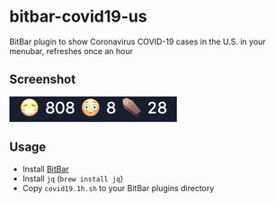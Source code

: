 # bitbar-covid19-us
BitBar plugin to show Coronavirus COVID-19 cases in the U.S. in your menubar, refreshes once an hour

## Screenshot

![screenshot](/screenshot.png)

## Usage

* Install [BitBar](https://github.com/matryer/bitbar)
* Install `jq` (`brew install jq`)
* Copy `covid19.1h.sh` to your BitBar plugins directory
